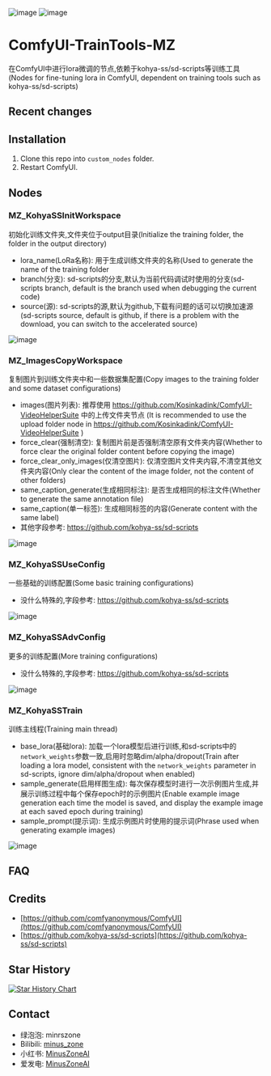 ![image](https://github.com/MinusZoneAI/ComfyUI-TrainTools-MZ/assets/5035199/3bdce469-5a49-4f59-8a88-1b20e3a75c85)
![image](https://github.com/MinusZoneAI/ComfyUI-TrainTools-MZ/assets/5035199/9cd7f4eb-f971-49a8-ad57-7a56b71bf022)


# ComfyUI-TrainTools-MZ
在ComfyUI中进行lora微调的节点,依赖于kohya-ss/sd-scripts等训练工具(Nodes for fine-tuning lora in ComfyUI, dependent on training tools such as kohya-ss/sd-scripts) 

## Recent changes 
 

## Installation
1. Clone this repo into `custom_nodes` folder.
2. Restart ComfyUI.
 
## Nodes 
### MZ_KohyaSSInitWorkspace
初始化训练文件夹,文件夹位于output目录(Initialize the training folder, the folder in the output directory)
+ lora_name(LoRa名称): 用于生成训练文件夹的名称(Used to generate the name of the training folder
+ branch(分支): sd-scripts的分支,默认为当前代码调试时使用的分支(sd-scripts branch, default is the branch used when debugging the current code)
+ source(源): sd-scripts的源,默认为github,下载有问题的话可以切换加速源(sd-scripts source, default is github, if there is a problem with the download, you can switch to the accelerated source)

 ![image](https://github.com/MinusZoneAI/ComfyUI-TrainTools-MZ/assets/5035199/8714d3e3-bc4f-4f99-9c0c-a5ea938b10a9)


### MZ_ImagesCopyWorkspace
复制图片到训练文件夹中和一些数据集配置(Copy images to the training folder and some dataset configurations)
+ images(图片列表): 推荐使用 https://github.com/Kosinkadink/ComfyUI-VideoHelperSuite 中的上传文件夹节点 (It is recommended to use the upload folder node in https://github.com/Kosinkadink/ComfyUI-VideoHelperSuite )
+ force_clear(强制清空): 复制图片前是否强制清空原有文件夹内容(Whether to force clear the original folder content before copying the image)
+ force_clear_only_images(仅清空图片): 仅清空图片文件夹内容,不清空其他文件夹内容(Only clear the content of the image folder, not the content of other folders)
+ same_caption_generate(生成相同标注): 是否生成相同的标注文件(Whether to generate the same annotation file)
+ same_caption(单一标签): 生成相同标签的内容(Generate content with the same label)
+ 其他字段参考: https://github.com/kohya-ss/sd-scripts

![image](https://github.com/MinusZoneAI/ComfyUI-TrainTools-MZ/assets/5035199/739804dc-d8be-4d42-8b04-f3b4a1bc5e33)


### MZ_KohyaSSUseConfig
一些基础的训练配置(Some basic training configurations)
+ 没什么特殊的,字段参考: https://github.com/kohya-ss/sd-scripts

![image](https://github.com/MinusZoneAI/ComfyUI-TrainTools-MZ/assets/5035199/9cf82ed6-f3a2-4032-8032-1fd0b0ff6bdd)


### MZ_KohyaSSAdvConfig
更多的训练配置(More training configurations)
+ 没什么特殊的,字段参考: https://github.com/kohya-ss/sd-scripts

![image](https://github.com/MinusZoneAI/ComfyUI-TrainTools-MZ/assets/5035199/b7a5f904-8357-408a-9c27-4bda4e4f8c85)


### MZ_KohyaSSTrain
训练主线程(Training main thread)
+ base_lora(基础lora): 加载一个lora模型后进行训练,和sd-scripts中的`network_weights`参数一致,启用时忽略dim/alpha/dropout(Train after loading a lora model, consistent with the `network_weights` parameter in sd-scripts, ignore dim/alpha/dropout when enabled)
+ sample_generate(启用样图生成): 每次保存模型时进行一次示例图片生成,并展示训练过程中每个保存epoch时的示例图片(Enable example image generation each time the model is saved, and display the example image at each saved epoch during training)
+ sample_prompt(提示词): 生成示例图片时使用的提示词(Phrase used when generating example images)

![image](https://github.com/MinusZoneAI/ComfyUI-TrainTools-MZ/assets/5035199/e32d2132-cf0e-46b7-807d-a3160aaeea7d)


## FAQ



## Credits
+ [https://github.com/comfyanonymous/ComfyUI](https://github.com/comfyanonymous/ComfyUI)
+ [https://github.com/kohya-ss/sd-scripts](https://github.com/kohya-ss/sd-scripts)

## Star History

<a href="https://star-history.com/#MinusZoneAI/ComfyUI-TrainTools-MZ&Date">
 <picture>
   <source media="(prefers-color-scheme: dark)" srcset="https://api.star-history.com/svg?repos=MinusZoneAI/ComfyUI-TrainTools-MZ&type=Date&theme=dark" />
   <source media="(prefers-color-scheme: light)" srcset="https://api.star-history.com/svg?repos=MinusZoneAI/ComfyUI-TrainTools-MZ&type=Date" />
   <img alt="Star History Chart" src="https://api.star-history.com/svg?repos=MinusZoneAI/ComfyUI-TrainTools-MZ&type=Date" />
 </picture>
</a>

## Contact
- 绿泡泡: minrszone
- Bilibili: [minus_zone](https://space.bilibili.com/5950992)
- 小红书: [MinusZoneAI](https://www.xiaohongshu.com/user/profile/5f072e990000000001005472)
- 爱发电: [MinusZoneAI](https://afdian.net/@MinusZoneAI)
